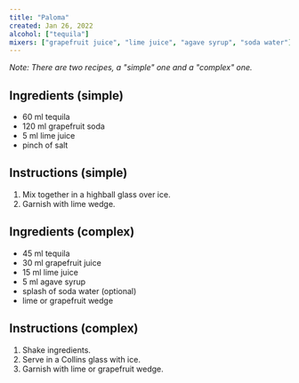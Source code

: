 ```yaml
---
title: "Paloma"
created: Jan 26, 2022
alcohol: ["tequila"]
mixers: ["grapefruit juice", "lime juice", "agave syrup", "soda water"]
---
```


*Note: There are two recipes, a "simple" one and a "complex" one.*

## Ingredients (simple)

- 60 ml tequila
- 120 ml grapefruit soda
- 5 ml lime juice
- pinch of salt

## Instructions (simple)

1. Mix together in a highball glass over ice.
2. Garnish with lime wedge.

## Ingredients (complex)

- 45 ml tequila
- 30 ml grapefruit juice
- 15 ml lime juice
- 5 ml agave syrup
- splash of soda water (optional)
- lime or grapefruit wedge

## Instructions (complex)

1. Shake ingredients.
2. Serve in a Collins glass with ice.
3. Garnish with lime or grapefruit wedge.
